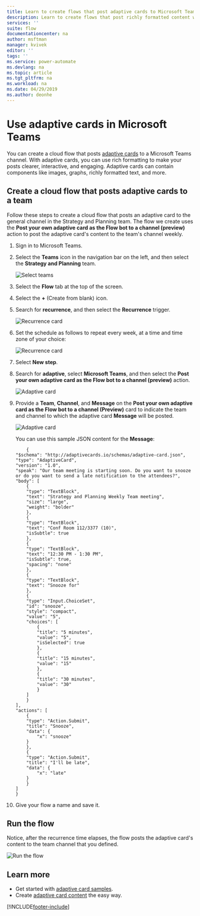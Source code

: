 ```yaml
---
title: Learn to create flows that post adaptive cards to Microsoft Teams | Microsoft Docs
description: Learn to create flows that post richly formatted content with adaptive cards to Microsoft Teams.
services: ''
suite: flow
documentationcenter: na
author: msftman
manager: kvivek
editor: ''
tags: ''
ms.service: power-automate
ms.devlang: na
ms.topic: article
ms.tgt_pltfrm: na
ms.workload: na
ms.date: 04/29/2019
ms.author: deonhe
---
```



<!--from editor: I notice that adaptive cards is capitalized on the page opened by the link in the first paragraph. But the screenshots in this file don't show it being capitalized. So I'm unsure if it should change.-->


# Use adaptive cards in Microsoft Teams


You can create a cloud flow that posts [adaptive cards](https://adaptivecards.io) to a Microsoft Teams channel. With adaptive cards, you can use rich formatting to make your posts clearer, interactive, and engaging. Adaptive cards can contain components like images, graphs, richly formatted text, and more.

## Create a cloud flow that posts adaptive cards to a team

Follow these steps to create a cloud flow that posts an adaptive card to the general channel in the Strategy and Planning team. The flow we create uses the **Post your own adaptive card as the Flow bot to a channel (preview)** action to post the adaptive card's content to the team's channel weekly.

1. Sign in to Microsoft Teams.
1. Select the **Teams** icon in the navigation bar on the left, and then select the **Strategy and Planning** team.

    ![Select teams](media/create-adaptive-cards-teams/select-teams-team.png)

1. Select the **Flow** tab at the top of the screen.
1. Select the **+** (Create from blank) icon.
1. Search for **recurrence**, and then select the **Recurrence** trigger.

    ![Recurrence card](media/create-adaptive-cards-teams/select-recurrence.png)

1. Set the schedule as follows to repeat every week, at a time and time zone of your choice:
    
    ![Recurrence card](media/create-adaptive-cards-teams/recurrence-card.png)
    
1. Select **New step**.
1. Search for **adaptive**, select **Microsoft Teams**, and then select the **Post your own adaptive card as the Flow bot to a channel (preview)** action.

   ![Adaptive card](media/create-adaptive-cards-teams/select-adaptive-post-message-action.png)

1. Provide a **Team**, **Channel**, and **Message** on the **Post your own adaptive card as the Flow bot to a channel (Preview)** card to indicate the team and channel to which the adaptive card **Message** will be posted.

   ![Adaptive card](media/create-adaptive-cards-teams/adaptive-card-message.png)

   You can use this sample JSON content for the **Message**:

    ````
        {
    "$schema": "http://adaptivecards.io/schemas/adaptive-card.json",
    "type": "AdaptiveCard",
    "version": "1.0",
    "speak": "Our team meeting is starting soon. Do you want to snooze  or do you want to send a late notification to the attendees?",
    "body": [
        {
        "type": "TextBlock",
        "text": "Strategy and Planning Weekly Team meeting",
        "size": "large",
        "weight": "bolder"
        },
        {
        "type": "TextBlock",
        "text": "Conf Room 112/3377 (10)",
        "isSubtle": true
        },
        {
        "type": "TextBlock",
        "text": "12:30 PM - 1:30 PM",
        "isSubtle": true,
        "spacing": "none"
        },
        {
        "type": "TextBlock",
        "text": "Snooze for"
        },
        {
        "type": "Input.ChoiceSet",
        "id": "snooze",
        "style": "compact",
        "value": "5",
        "choices": [
            {
            "title": "5 minutes",
            "value": "5",
            "isSelected": true
            },
            {
            "title": "15 minutes",
            "value": "15"
            },
            {
            "title": "30 minutes",
            "value": "30"
            }
        ]
        }
    ],
    "actions": [
        {
        "type": "Action.Submit",
        "title": "Snooze",
        "data": {
            "x": "snooze"
        }
        },
        {
        "type": "Action.Submit",
        "title": "I'll be late",
        "data": {
            "x": "late"
        }
        }
    ]
    }
    ````


1. Give your flow a name and save it.


## Run the flow

Notice, after the recurrence time elapses, the flow posts the adaptive card's content to the team channel that you defined.

![Run the flow](media/create-adaptive-cards-teams/flow-run-result.png)

## Learn more

- Get started with [adaptive card samples](https://adaptivecards.io/samples/).
- Create [adaptive card content](https://adaptivecards.io) the easy way.





[!INCLUDE[footer-include](includes/footer-banner.md)]